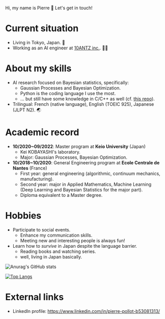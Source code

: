 Hi, my name is Pierre 👋
Let's get in touch!

# Current situation

- Living in Tokyo, Japan. 🗾 
- Working as an AI engineer at [10ANTZ inc.](https://10antz.co.jp/). 👨‍💻

# About my skills 

- AI research focused on Bayesian statistics, specifically:
  - Gaussian Processes and Bayesian Optimization.
  - Python is the coding language I use the most.
  - ... but still have some knowledge in C/C++ as well (cf. [this repo](https://github.com/pjpollot/game_of_life)).
- Trilingual: French (native language), English (TOEIC 925), Japanese (JLPT N2). 🌏

# Academic record

- **10/2020~09/2022**: Master program at **Keio University** (Japan)
  - Kei KOBAYASHI's laboratory.
  - Major: Gaussian Processes, Bayesian Optimization.
- **10/2018~10/2020**: General Engineering program at **Ecole Centrale de Nantes** (France)
  - First year: general engineering (algorithmic, continuum mechanics, manufacturing).
  - Second year: major in Applied Mathematics, Machine Learning (Deep Learning and Bayesian Statistics for the major part).
  - Diploma equivalent to a Master degree.

# Hobbies 

- Participate to social events.
  - Enhance my communication skills.
  - Meeting new and interesting people is always fun!
- Learn how to *survive* in Japan despite the language barrier.
  - Reading books and watching series.
  - well, living in Japan basically.

![Anurag's GitHub stats](https://github-readme-stats.vercel.app/api?username=pjpollot&show_icons=true&theme=tokyonight)

[![Top Langs](https://github-readme-stats.vercel.app/api/top-langs/?username=pjpollot&theme=tokyonight&exclude_repo=android_jumping_game&layout=compact)](https://github.com/anuraghazra/github-readme-stats)

# External links

- LinkedIn profile: https://www.linkedin.com/in/pierre-pollot-b53081313/

